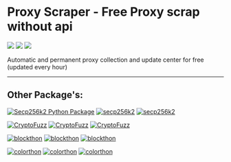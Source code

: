
# Proxy Scraper - Free Proxy scrap without api


[![](https://img.shields.io/badge/%20Web%20Site-Mmdrza.Com-eb951b?style=plastic)](https://mmdrza.com) [![](https://img.shields.io/badge/Telegram-Channel-blue?style=plastic&logo=Telegram)](https://t.me/Cryptoixer) [![](https://img.shields.io/badge/Telegram_ID-%20Mr1Mmdrza-blue?style=plastic&logo=Telegram)](https://t.me/Mr1Mmdrza)


Automatic and permanent proxy collection and update center for free (updated every hour)


---

## Other Package's:


[![Secp256k2 Python Package](https://img.shields.io/badge/Python_Package-SECP256k2-5bb656?logo=Python&logoColor=bababa&style=plastic)](https://secp256k2.readthedocs.io/en/latest/) [![secp256k2](https://img.shields.io/badge/pip%20install%20secp256k2-4a4a4a?style=plastic&logo=windows)](https://pypi.org/project/secp256k2/) [![secp256k2](https://img.shields.io/badge/pip3%20install%20secp256k2-4a4a4a?style=plastic&logo=linux&logoColor=yellow)](https://pypi.org/project/secp256k2/)

[![CryptoFuzz](https://img.shields.io/badge/Python_Package-cryptoFuzz-5bb656?logo=Python&logoColor=bababa&link=https://pymmdrza.github.io/cryptoFuzz&style=plastic)](https://cryptofuzz.readthedocs.io/en/latest/ 'CryptoFuzz') [![CryptoFuzz](https://img.shields.io/badge/pip%20install%20cryptofuzz-4a4a4a?style=plastic&logo=windows)](https://pypi.org/project/cryptofuzz) [![CryptoFuzz](https://img.shields.io/badge/pip3%20install%20cryptofuzz-grey?style=plastic&logo=linux)](https://cryptofuzz.readthedocs.io/en/latest/ 'CryptoFuzz')


[![blockthon](https://img.shields.io/badge/Python_Package-blockthon-5bb656?logo=Python&logoColor=bababa&style=plastic)](https://blockthon.github.io/Blockthon 'Blockthon Python Package') [![blockthon](https://img.shields.io/badge/pip%20install%20blockthon-4a4a4a?style=plastic&logo=windows)](https://pypi.org/project/blockthon) [![blockthon](https://img.shields.io/badge/pip3%20install%20blockthon-grey?style=plastic&logo=linux)](https://pypi.org/project/blockthon)


[![colorthon](https://img.shields.io/badge/Python_Package-colorthon-5bb656?logo=Python&logoColor=bababa&style=plastic)](https://colorthon.github.io/colorthon) [![colorthon](https://img.shields.io/badge/pip%20install%20colorthon-4a4a4a?style=plastic&link=https://pypi.org/project/colorthon/&logo=windows)](https://colorthon.github.io/colorthon) [![colorthon](https://img.shields.io/badge/pip3%20install%20colorthon-grey?style=plastic&logo=linux)](https://colorthon.github.io/colorthon)


